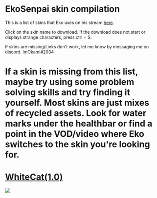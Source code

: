 # EkoSenpai skin compilation


This is a list of skins that Eko uses on his stream [here](https://www.twitch.tv/ekosenpai).

Click on the skin name to download. If the download does not start or displays strange characters, press ctrl + S.

If skins are missing/Links don't work, let me know by messaging me on discord. ImOkami#2034

# If a skin is missing from this list, maybe try using some problem solving skills and try finding it yourself. Most skins are just mixes of recycled assets. Look for water marks under the healthbar or find a point in the VOD/video where Eko switches to the skin you're looking for.

# [WhiteCat(1.0)](https://skins.osuck.net/index.php?newsid=1107)
![](https://skins.osuck.net/uploads/posts/2019-11/1573897221_3.jpgg)


